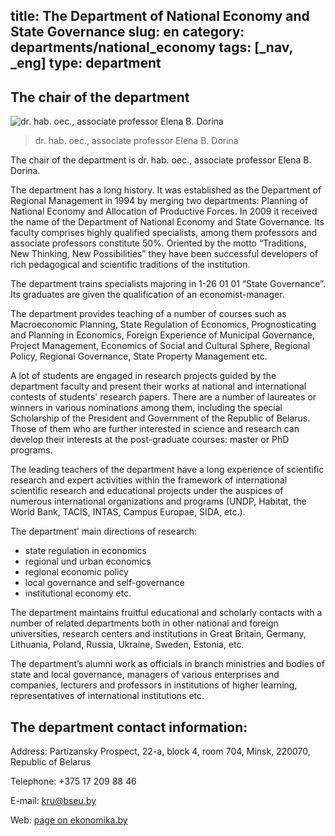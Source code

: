 title: The Department of National Economy and State Governance
slug: en
category: departments/national_economy
tags: [_nav, _eng]
type: department
---

The chair of the department
---------------------------

![ dr. hab. oec., associate professor Elena B. Dorina](/img/content/depts/national_economy.jpg)
> dr. hab. oec., associate professor Elena B. Dorina

The chair of the department is dr. hab. oec., associate professor Elena B. Dorina.

The department has a long history. It was established as the Department of Regional Management in 1994 by merging two departments: Planning of National Economy and Allocation of Productive Forces. In 2009 it received the name of the Department of National Economy and State Governance. Its faculty comprises highly qualified specialists, among them professors and associate professors constitute 50%. Oriented by the motto “Traditions, New Thinking, New Possibilities” they have been successful developers of rich pedagogical and scientific traditions of the institution.

The department trains specialists majoring in 1-26 01 01 “State Governance”. Its graduates are given the qualification of an economist-manager.

The department provides teaching of a number of courses such as Macroeconomic Planning, State Regulation of Economics, Prognosticating and Planning in Economics, Foreign Experience of Municipal Governance, Project Management, Economics of Social and Cultural Sphere, Regional Policy, Regional Governance, State Property Management etc.

A lot of students are engaged in research projects guided by the department faculty and present their works at national and international contests of students' research papers. There are a number of laureates or winners in various nominations among them, including the special Scholarship of the President and Government of the Republic of Belarus. Those of them who are further interested in science and research can develop their interests at the post-graduate courses: master or PhD programs.

The leading teachers of the department have a long experience of scientific research and expert activities within the framework of international scientific research and educational projects under the auspices of numerous international organizations and programs (UNDP, Habitat, the World Bank, TACIS, INTAS, Campus Europae, SIDA, etc.).

The department’ main directions of research:

-	state regulation in economics
-	regional und urban economics
-	regional economic policy
-	local governance and self-governance
-	institutional economy etc.

The department maintains fruitful educational and scholarly contacts with a number of related departments both in other national and foreign universities, research centers and institutions in Great Britain, Germany, Lithuania, Poland, Russia, Ukraine, Sweden, Estonia, etc.

The department’s alumni work as officials in branch ministries and bodies of state and local governance, managers of various enterprises and companies, lecturers and professors in institutions of higher learning, representatives of international institutions etc.

The department contact information:
-----------------------------------

Address: Partizansky Prospect, 22-a, block 4, room 704, Minsk, 220070, Republic of Belarus

Telephone: +375 17 209 88 46

E-mail: <kru@bseu.by>

Web: [page on ekonomika.by](http://ekonomika.by/kafedra)
